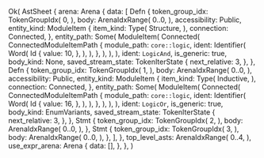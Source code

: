 Ok(
    AstSheet {
        arena: Arena {
            data: [
                Defn {
                    token_group_idx: TokenGroupIdx(
                        0,
                    ),
                    body: ArenaIdxRange(
                        0..0,
                    ),
                    accessibility: Public,
                    entity_kind: ModuleItem {
                        item_kind: Type(
                            Structure,
                        ),
                        connection: Connected,
                    },
                    entity_path: Some(
                         ModuleItem(
                            Connected(
                                ConnectedModuleItemPath {
                                    module_path: `core::logic`,
                                    ident: Identifier(
                                        Word(
                                            Id {
                                                value: 10,
                                            },
                                        ),
                                    ),
                                },
                            ),
                        ),
                    ),
                    ident: `LogicAnd`,
                    is_generic: true,
                    body_kind: None,
                    saved_stream_state: TokenIterState {
                        next_relative: 3,
                    },
                },
                Defn {
                    token_group_idx: TokenGroupIdx(
                        1,
                    ),
                    body: ArenaIdxRange(
                        0..0,
                    ),
                    accessibility: Public,
                    entity_kind: ModuleItem {
                        item_kind: Type(
                            Inductive,
                        ),
                        connection: Connected,
                    },
                    entity_path: Some(
                         ModuleItem(
                            Connected(
                                ConnectedModuleItemPath {
                                    module_path: `core::logic`,
                                    ident: Identifier(
                                        Word(
                                            Id {
                                                value: 16,
                                            },
                                        ),
                                    ),
                                },
                            ),
                        ),
                    ),
                    ident: `LogicOr`,
                    is_generic: true,
                    body_kind: EnumVariants,
                    saved_stream_state: TokenIterState {
                        next_relative: 3,
                    },
                },
                Stmt {
                    token_group_idx: TokenGroupIdx(
                        2,
                    ),
                    body: ArenaIdxRange(
                        0..0,
                    ),
                },
                Stmt {
                    token_group_idx: TokenGroupIdx(
                        3,
                    ),
                    body: ArenaIdxRange(
                        0..0,
                    ),
                },
            ],
        },
        top_level_asts: ArenaIdxRange(
            0..4,
        ),
        use_expr_arena: Arena {
            data: [],
        },
    },
)